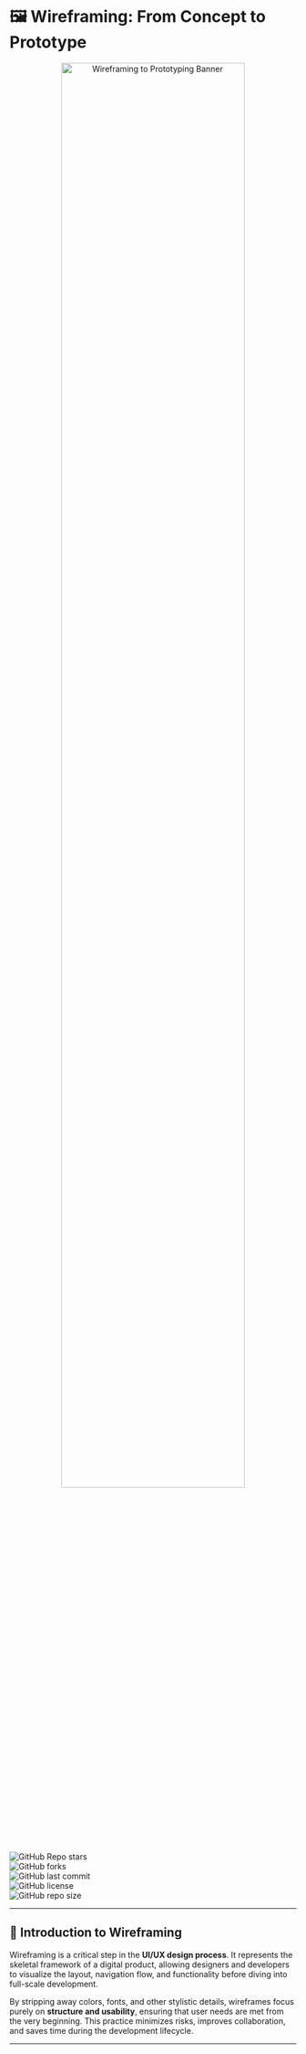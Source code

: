 # 🖼️ Wireframing: From Concept to Prototype

<p align="center">
  <img src="assets/wireframing-banner.png" alt="Wireframing to Prototyping Banner" width="80%">
</p>

![GitHub Repo stars](https://img.shields.io/github/stars/Musakalamz/wireframing?style=social)  
![GitHub forks](https://img.shields.io/github/forks/Musakalamz/wireframing?style=social)  
![GitHub last commit](https://img.shields.io/github/last-commit/Musakalamz/wireframing)  
![GitHub license](https://img.shields.io/github/license/Musakalamz/wireframing)  
![GitHub repo size](https://img.shields.io/github/repo-size/Musakalamz/wireframing)

---

## 📌 Introduction to Wireframing

Wireframing is a critical step in the **UI/UX design process**. It represents the skeletal framework of a digital product, allowing designers and developers to visualize the layout, navigation flow, and functionality before diving into full-scale development.

By stripping away colors, fonts, and other stylistic details, wireframes focus purely on **structure and usability**, ensuring that user needs are met from the very beginning. This practice minimizes risks, improves collaboration, and saves time during the development lifecycle.

---
